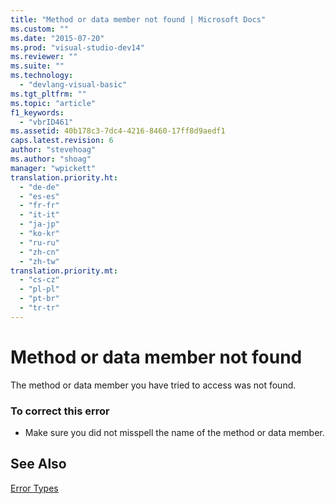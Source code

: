 ```yaml
---
title: "Method or data member not found | Microsoft Docs"
ms.custom: ""
ms.date: "2015-07-20"
ms.prod: "visual-studio-dev14"
ms.reviewer: ""
ms.suite: ""
ms.technology: 
  - "devlang-visual-basic"
ms.tgt_pltfrm: ""
ms.topic: "article"
f1_keywords: 
  - "vbrID461"
ms.assetid: 40b178c3-7dc4-4216-8460-17ff8d9aedf1
caps.latest.revision: 6
author: "stevehoag"
ms.author: "shoag"
manager: "wpickett"
translation.priority.ht: 
  - "de-de"
  - "es-es"
  - "fr-fr"
  - "it-it"
  - "ja-jp"
  - "ko-kr"
  - "ru-ru"
  - "zh-cn"
  - "zh-tw"
translation.priority.mt: 
  - "cs-cz"
  - "pl-pl"
  - "pt-br"
  - "tr-tr"
---
```

# Method or data member not found
The method or data member you have tried to access was not found.  
  
### To correct this error  
  
-   Make sure you did not misspell the name of the method or data member.  
  
## See Also  
 [Error Types](../../visual-basic/programming-guide/language-features/error-types.md)